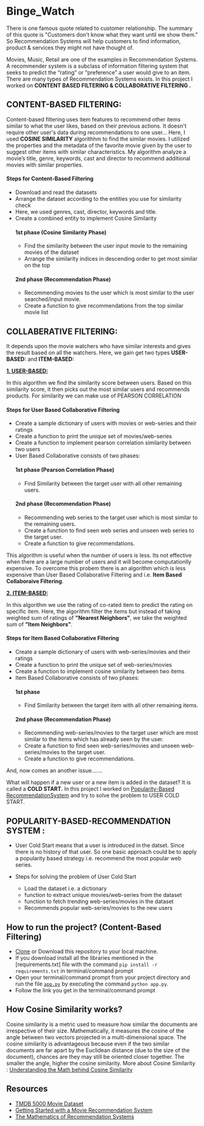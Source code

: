 ﻿# Binge_Watch

There is one famous quote related to customer relationship. The summary of this quote is "Customers don't know what they want until we show them." So Recommendation Systems will help customers to find information, product & services they might not have thought of.

Movies, Music, Retail are one of the examples in Recommendation Systems. A recommender system is a subclass of information filtering system that seeks to predict the “rating” or “preference” a user would give to an item. There are many types of Recommendation Systems exists. In this project I worked  on  <b>CONTENT BASED FILTERING & COLLABORATIVE FILTERING .</b>

## CONTENT-BASED FILTERING:

   Content-based filtering uses item features to recommend other items similar to what the user likes, based on their previous actions. It doesn't require other user's data during recommendations to one user...
Here, I used  <b>COSINE SIMILARITY</b>  algorithhm to find the similar movies. I utilized the properties and the metadata of  the favorite movie given by the user to suggest other items with similar characteristics. My algorithm analyze a movie’s title, genre, keywords, cast and director to recommend additional movies with similar properties.

#### Steps for Content-Based Filtering
 - Download and read the datasets
 - Arrange the dataset according to the entities you use for similarity check
 - Here, we used genres, cast, director, keywords and title.
 - Create a combined entity to implement Cosine Similarity 
   #### 1st phase (Cosine Similarity Phase)
   - Find the similarity between the user input movie to the remaining movies of the dataset
   - Arrange the similarity indices in descending order to get most similar on the top
   #### 2nd phase (Recommendation Phase)
   - Recommending movies to the user which is most similar to the user searched/input movie.
   - Create a function to give recommendations from the top similar movie list

## COLLABERATIVE FILTERING:
   It depends upon the movie watchers who have similar interests and gives the result based on all the watchers. Here, we gain get two types <b> USER-BASED:</b>  and  <b> ITEM-BASED:</b>
       
[<b>1. USER-BASED:</b>](https://github.com/fidosekouser1902/Binge_Watch/blob/main/User-Based-Collaberative%20filtering.ipynb)
     
   In this algorithm we find the similarity score between users. Based on this similarity score, it then picks out the most similar users and recommends products. For similarity we can make use of PEARSON CORRELATION
#### Steps for User Based Collaborative Filtering
- Create a sample dictionary of users with movies or web-series and their ratings
- Create a function to print the unique set of movies/web-series
- Create a function to implement pearson correlation similarity between two users
- User Based Collaborative consists of two phases:
  #### 1st phase (Pearson Correlation Phase)
  - Find Similarity between the target user with all other remaining users.
  #### 2nd phase (Recommendation Phase)
  - Recommending web series to the target user which is most similar to the remaining users.
  - Create a function to find seen web series and unseen web series to the target user.
  - Create a function to give recommendations.
   
This algorithm is useful when the number of users is less. Its not effective when there are a large number of users and it will become computationlly expensive. To overcome this probem there is an algorithm which is less expensive than User Based Collaborative Filtering and i.e. <b>Item Based Collaboraive Filtering</b>.

[<b>2. ITEM-BASED:</b>](https://github.com/fidosekouser1902/Binge_Watch/blob/main/Item-Based-Collaberative%20filtering.ipynb)

   In this algorithm we use the rating of co-rated item to predict the rating on specific item. Here, the algorithm filter the items but instead of taking weighted sum of ratings of <b>"Nearest Neighbors"</b>, we take the weighted sum of <b>"Item Neighbors"</b>.

#### Steps for Item Based Collaborative Filtering
- Create a sample dictionary of users with web-series/movies and their ratings
- Create a function to print the unique set of web-series/movies
- Create a function to implement cosine similarity between two items 
- Item Based Collaborative consists of two phases:
  #### 1st phase
  - Find Similarity between the target item with all other remaining items.
  #### 2nd phase (Recommendation Phase) 
  - Recommending web-series/movies to the target user which are most similar to the items which has already seen by the user.
  - Create a function to find seen web-series/movies and unseen web-series/movies to the target user.
  - Create a function to give recommendations.

And, now comes an another issue.......

What will happen if a new user or a new item is added in the dataset?
It is called a <b>COLD START.</b> In this project I worked on [Popularity-Based RecommendationSystem](https://github.com/fidosekouser1902/Binge_Watch/blob/main/Popularity-Based.ipynb) and try to solve the problem to USER COLD START.

## POPULARITY-BASED-RECOMMENDATION SYSTEM :

- User Cold Start means that a user is introduced in the datset. Since there is no history of that user. So one basic approach could be to apply a popularity based strategy i.e. recommend the most popular web series.
  
- Steps for solving the problem of User Cold Start  
  * Load the dataset i.e. a dictionary 
  * function to extract unique movies/web-series from the dataset
  * function to fetch trending web-series/movies in the dataset
  * Recommends popular web-series/movies to the new users

## How to run the project? (Content-Based Filtering)

- [Clone](https://docs.github.com/en/repositories/creating-and-managing-repositories/cloning-a-repository) or Download this repository to your local machine.
- If you download install all the libraries mentioned in the [requirements.txt] file with the command `pip install -r requirements.txt` in terminal/command prompt
- Open your terminal/command prompt from your project directory and run the file [`app.py`](https://github.com/fidosekouser1902/Binge_Watch/blob/main/app.py) by         executing the command `python app.py`.
- Follow the link you get in the terminal/command prompt

## How Cosine Similarity works?
  Cosine similarity is a metric used to measure how similar the documents are irrespective of their size. Mathematically, it measures the cosine of the angle between two vectors projected in a multi-dimensional space. The cosine similarity is advantageous because even if the two similar documents are far apart by the Euclidean distance (due to the size of the document), chances are they may still be oriented closer together. The smaller the angle, higher the cosine similarity.
More about Cosine Similarity : [Understanding the Math behind Cosine Similarity](https://www.machinelearningplus.com/nlp/cosine-similarity/)

## Resources

-  [TMDB 5000 Movie Dataset](https://www.kaggle.com/datasets/tmdb/tmdb-movie-metadata)
-  [Getting Started with a Movie Recommendation System](https://www.kaggle.com/code/ibtesama/getting-started-with-a-movie-recommendation-system#Demographic-Filtering--)
-  [The Mathematics of Recommendation Systems](https://levelup.gitconnected.com/the-mathematics-of-recommendation-systems-e8922a50bdea)

